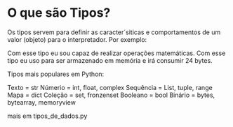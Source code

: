 # O que são Tipos?
Os tipos servem para definir as caracter´siticas e comportamentos de um valor (objeto) para o interpretador.
Por exemplo:

Com esse tipo eu sou capaz de realizar operações matemáticas.
Com esse tipo eu uso para ser armazenado em memória e irá consumir 24 bytes.

Tipos mais populares em Python:

Texto = str
Númerio = int, float, complex
Sequência = List, tuple, range
Mapa = dict
Coleção = set, fronzenset
Booleano = bool
Binário = bytes, bytearray, memoryview

mais em tipos_de_dados.py

